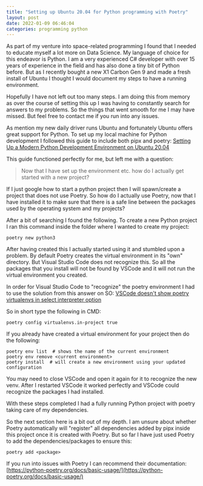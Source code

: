 ```yaml
---
title: "Setting up Ubuntu 20.04 for Python programming with Poetry"
layout: post
date: 2022-01-09 06:46:04
categories: programming python
---
```


As part of my venture into space-related programming I found that I needed to educate myself a lot more on Data Science. My language of choice for this endeavor is Python. I am a very experienced C# developer with over 15 years of experience in the field and has also done a tiny bit of Python before. But as I recently bought a new X1 Carbon Gen 9 and made a fresh install of Ubuntu I thought I would document my steps to have a running environment.

Hopefully I have not left out too many steps. I am doing this from memory as over the course of setting this up I was having to constantly search for answers to my problems. So the things that went smooth for me I may have missed. But feel free to contact me if you run into any issues. 

As mention my new daily driver runs Ubuntu and fortunately Ubuntu offers great support for Python. To set up my local machine for Python development I followed this guide to include both pipx and poetry: [Setting Up a Modern Python Development Environment on Ubuntu 20.04](https://www.laac.dev/blog/setting-up-modern-python-development-environment-ubuntu-20/) 

This guide functioned perfectly for me, but left me with a question:

> Now that I have set up the environment etc. how do I actually get started with a new project?

If I just google how to start a python project then I will spawn/create a project that does not use Poetry. So how do I actually use Poetry, now that I have installed it to make sure that there is a safe line between the packages used by the operating system and my projects?

After a bit of searching I found the following. To create a new Python project I ran this command inside the folder where I wanted to create my project:

```
poetry new python3
```

After having created this I actually started using it and stumbled upon a problem. By default Poetry creates the virtual environment in its "own" directory. But Visual Studio Code does not recognize this. So all the packages that you install will not be found by VSCode and it will not run the virtual environment you created.  

In order for Visual Studio Code to "recognize" the poetry environment I had to use the solution from this answer on SO: [VSCode doesn't show poetry virtualenvs in select interpreter option](https://stackoverflow.com/questions/59882884/vscode-doesnt-show-poetry-virtualenvs-in-select-interpreter-option)

So in short type the following in CMD:

```
poetry config virtualenvs.in-project true
```

If you already have created a virtual environment for your project then do the following:

```
poetry env list  # shows the name of the current environment
poetry env remove <current environment>
poetry install  # will create a new environment using your updated configuration
```

You may need to close VSCode and open it again for it to recognize the new venv. After I restarted VSCode it worked perfectly and VSCode could recognize the packages I had installed.

With these steps completed I had a fully running Python project with poetry taking care of my dependencies.

So the next section here is a bit out of my depth. I am unsure about whether Poetry automatically will "register" all dependencies added by pipx inside this project once it is created with Poetry. But so far I have just used Poetry to add the dependencies/packages to ensure this:

```
poetry add <package>
```

If you run into issues with Poetry I can recommend their documentation: [https://python-poetry.org/docs/basic-usage/](https://python-poetry.org/docs/basic-usage/)

